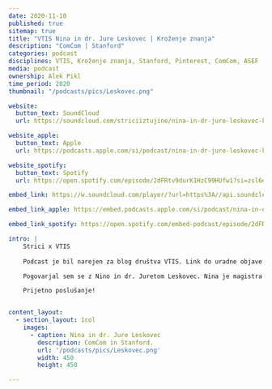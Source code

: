 ```yaml
---
date: 2020-11-10
published: true 
sitemap: true
title: "VTIS Nina in dr. Jure Leskovec | Kroženje znanja" 
description: "ComCom | Stanford"
categories: podcast
disciplines: VTIS, Kroženje znanja, Stanford, Pinterest, ComCom, ASEF 
media: podcast
ownership: Alek Pikl
time_period: 2020
thumbnail: "/podcasts/pics/Leskovec.png"

website:
  button_text: SoundCloud
  url: https://soundcloud.com/striciiztujine/nina-in-dr-jure-leskovec-krozenje-znanja-vtis?in=striciiztujine/sets/vtis-krozenje-znanja

website_apple:
  button_text: Apple
  url: https://podcasts.apple.com/si/podcast/nina-in-dr-jure-leskovec-kro%C5%BEenje-znanja-vtis/id1435290632?i=1000496141548

website_spotify:
  button_text: Spotify
  url: https://open.spotify.com/episode/2dFRtv9durK1HzC99HUfw1?si=zsl6em-KQW27DCr3NU_RCA

embed_link: https://w.soundcloud.com/player/?url=https%3A//api.soundcloud.com/tracks/909452026&color=%23ff5500&auto_play=false&hide_related=false&show_comments=true&show_user=true&show_reposts=false&show_teaser=true

embed_link_apple: https://embed.podcasts.apple.com/si/podcast/nina-in-dr-jure-leskovec-kro%C5%BEenje-znanja-vtis/id1435290632?i=1000496141548

embed_link_spotify: https://open.spotify.com/embed-podcast/episode/2dFRtv9durK1HzC99HUfw1

intro: |
    Strici x VTIS 
    
    Podcast je bil narejen za blog društva VTIS. Link do uradne objave in članka [na VTISovi spletni strani](https://www.drustvovtis.si/si/blog-clanki/2015/10/15/ramen-fdlra-k45y4-8gyer). 

    Pogovarjal sem se z Nino in dr. Juretom Leskovec. Nina je magistra kvantitativnih financ, sedaj zaposlena na podjetju ComCom, kjer se ukvarja s podatkovno analitiko ter direktorica ASEF Slovenije. Jure je profesor na univerzi Stanford v San Franciscu, glavni znanstvenik na podjetju Pinterest ter raziskovalec na inštitutu Chan Zuckerberg Biohub. Jure je leta 2014 soustanovil fundacijo ASEF. ASEF je ameriško-slovenska izobraževalna fundacija, ki spodbuja kroženje znanja in povezuje slovenske izobražence in profesorje po celem svetu, zakar so leta 2018 prejeli priznanje VTIS leta. V fundaciji je zbranih preko 50 svetovno priznanih slovenskih profesorjev, ki delujejo na najboljših univerzah po svetu. Preko fundacije sodelujejo s Slovenijo ter mlad in v Sloveniji omogočajo rast in razvoj. V teh letih je ASEF s štipendijami in programi pomagal preko 130 mladim.

    Prijetno poslušanje!


content_layout:
  - section_layout: 1col
    images:
      - caption: Nina in dr. Jure Leskovec 
        description: ComCom in Stanford.
        url: '/podcasts/pics/Leskovec.png'
        width: 450 
        height: 450

---
```

